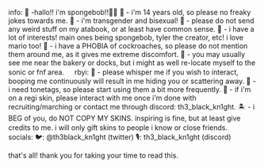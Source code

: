 info:
🧽 -hallo!! i'm spongebob!!👋👋
🐙 - i'm 14 years old, so please no freaky jokes towards me.
🍍 - i'm transgender and bisexual!
🪸 - please do not send any weird stuff on my atabook, or at least have common sense.
🍔 - i have a lot of interests! main ones being spongebob, tyler the creator, etc! i love mario too!
📢 - i have a PHOBIA of cockroaches, so please do not mention them around me, as it gives me extreme discomfort.
🎨 - you may usually see me near the bakery or docks, but i might as well re-locate myself to the sonic or fnf area.
ㅤ
rbyi:
🐠 - please whisper me if you wish to interact, booping me continuously will result in me hiding you or scattering away.
🐌 - i need tonetags, so please start using them a bit more frequently.
🌊 - if i'm on a regi skin, please interact with me once i'm done with recruiting/marching or contact me through discord: th3_black_kn1ght.
🏝️ - i BEG of you, do NOT COPY MY SKINS. inspiring is fine, but at least give credits to me. i will only gift skins to people i know or close friends.
ㅤ
socials:
🐦: @th3black_kn1ght (twitter)
🎙️: th3_black_kn1ght (discord)

that's all! thank you for taking your time to read this.

